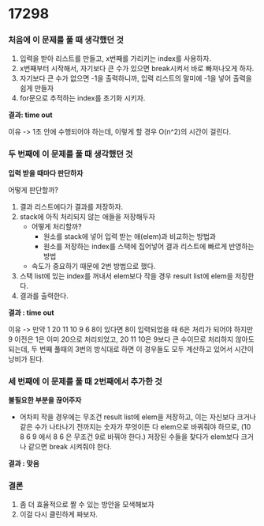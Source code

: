# 17298

### 처음에 이 문제를 풀 때 생각했던 것

1. 입력을 받아 리스트를 만들고, x번째를 가리키는 index를 사용하자.
2. x번째부터 시작해서, 자기보다 큰 수가 있으면 break시켜서 바로 빠져나오게 하자.
3. 자기보다 큰 수가 없으면 -1을 출력하니까, 입력 리스트의 말미에 -1을 넣어 출력을 쉽게 만들자
4. for문으로 추적하는 index를 초기화 시키자.

**결과: time out**

이유 -> 1초 안에 수행되어야 하는데, 이렇게 할 경우 O(n^2)의 시간이 걸린다.

### 두 번째에 이 문제를 풀 때 생각했던 것
**입력 받을 때마다 판단하자**

어떻게 판단할까? 
1. 결과 리스트에다가 결과를 저장하자.
2. stack에 아직 처리되지 않는 애들을 저장해두자
	* 어떻게 처리할까? 
		* 원소를 stack에 넣어 입력 받는 애(elem)과 비교하는 방법과
		* 원소를 저장하는 index를 스택에 집어넣어 결과 리스트에 빠르게 반영하는 방법
	* 속도가 중요하기 때문에 2번 방법으로 했다.
3. 스택 list에 있는 index를 꺼내서 elem보다 작을 경우 result list에 elem을 저장한다.
4. 결과를 출력한다.

**결과 : time out**

이유 -> 만약 1 20 11 10 9 6 8이 있다면 8이 입력되었을 때 6은 처리가 되어야 하지만 9 이전은 1은 이미 20으로 처리되었고, 20 11 10은 9보다 큰 수이므로 처리하지 않아도 되는데, 두 번째 풀때의 3번의 방식대로 하면 이 경우들도 모두 계산하고 있어서 시간이 낭비가 된다.

### 세 번째에 이 문제를 풀 때 2번째에서 추가한 것
**불필요한 부분을 끊어주자**

* 어차피 작을 경우에는 무조건 result list에 elem을 저장하고, 이는 자신보다 크거나 같은 수가 나타나기 전까지는 숫자가 무엇이든 다 elem으로 바꿔줘야 하므로, (10 8 6 9 에서 8 6 은 무조건 9로 바꿔야 한다.) 저장된 수들을 찾다가 elem보다 크거나 같으면 break 시켜줘야 한다.  

**결과 : 맞음**

### 결론
1. 좀 더 효율적으로 짤 수 있는 방안을 모색해보자
2. 이걸 다시 클린하게 짜보자.

